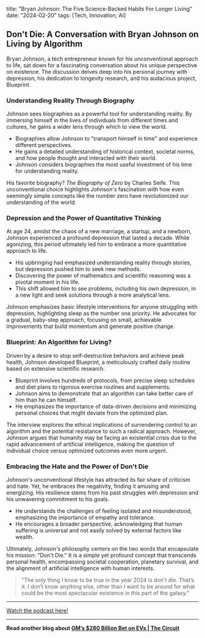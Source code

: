 

title: "Bryan Johnson: The Five Science-Backed Habits For Longer Living"
date: "2024-02-20"
tags: [Tech, Innovation, AI]


## Don't Die: A Conversation with Bryan Johnson on Living by Algorithm 

Bryan Johnson, a tech entrepreneur known for his unconventional approach to life, sat down for a fascinating conversation about his unique perspective on existence. The discussion delves deep into his personal journey with depression, his dedication to longevity research, and his audacious project, Blueprint. 

### Understanding Reality Through Biography

Johnson sees biographies as a powerful tool for understanding reality. By immersing himself in the lives of individuals from different times and cultures, he gains a wider lens through which to view the world. 

* Biographies allow Johnson to "transport himself in time" and experience different perspectives.
* He gains a detailed understanding of historical context, societal norms, and how people thought and interacted with their world.
* Johnson considers biographies the most useful investment of his time for understanding reality.

His favorite biography? *The Biography of Zero* by Charles Seife. This unconventional choice highlights Johnson's fascination with how even seemingly simple concepts like the number zero have revolutionized our understanding of the world. 

### Depression and the Power of Quantitative Thinking

At age 24, amidst the chaos of a new marriage, a startup, and a newborn, Johnson experienced a profound depression that lasted a decade. While agonizing, this period ultimately led him to embrace a more quantitative approach to life. 

* His upbringing had emphasized understanding reality through stories, but depression pushed him to seek new methods.
* Discovering the power of mathematics and scientific reasoning was a pivotal moment in his life.
* This shift allowed him to see problems, including his own depression, in a new light and seek solutions through a more analytical lens.

Johnson emphasizes basic lifestyle interventions for anyone struggling with depression, highlighting sleep as the number one priority. He advocates for a gradual, baby-step approach, focusing on small, achievable improvements that build momentum and generate positive change. 

### Blueprint: An Algorithm for Living? 

Driven by a desire to stop self-destructive behaviors and achieve peak health, Johnson developed Blueprint, a meticulously crafted daily routine based on extensive scientific research. 

* Blueprint involves hundreds of protocols, from precise sleep schedules and diet plans to rigorous exercise routines and supplements.
* Johnson aims to demonstrate that an algorithm can take better care of him than he can himself.
* He emphasizes the importance of data-driven decisions and minimizing personal choices that might deviate from the optimized plan.

The interview explores the ethical implications of surrendering control to an algorithm and the potential resistance to such a radical approach. However, Johnson argues that humanity may be facing an existential crisis due to the rapid advancement of artificial intelligence, making the question of individual choice versus optimized outcomes even more urgent. 

### Embracing the Hate and the Power of Don't Die

Johnson's unconventional lifestyle has attracted its fair share of criticism and hate. Yet, he embraces the negativity, finding it amusing and energizing. His resilience stems from his past struggles with depression and his unwavering commitment to his goals. 

*  He understands the challenges of feeling isolated and misunderstood, emphasizing the importance of empathy and tolerance. 
* He encourages a broader perspective, acknowledging that human suffering is universal and not easily solved by external factors like wealth. 

Ultimately, Johnson's philosophy centers on the two words that encapsulate his mission: "Don't Die." It is a simple yet profound concept that transcends personal health, encompassing societal cooperation, planetary survival, and the alignment of artificial intelligence with human interests. 

> "The only thing I know to be true in the year 2024 is don't die. That’s it. I don’t know anything else, other than I want to be around for what could be the most spectacular existence in this part of the galaxy."

---

<a href="https://youtube.com/watch?v=xpvOhgoKrg4" target="_blank">Watch the podcast here!</a>


---

**Read another blog about [GM’s $280 Billion Bet on EVs | The Circuit](./20240501-marybarra-bloombergoriginals)**
